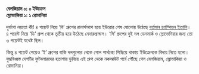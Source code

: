 **বেলজিয়াম ০: ০ ইউক্রেন**  
**স্লোভাকিয়া ১: ১ রোমানিয়া**  
  
দুর্ভাগা নয়তো কী! ৪ পয়েন্ট নিয়ে ‘বি’ গ্রুপের রানার্সআপ হয়ে ইউরোর শেষ ষোলোয় উঠেছে <a href="https://www.prothomalo.com/sports/football/f3ze5d1wzn" target="_blank">বর্তমান চ্যাম্পিয়ন ইতালি</a>। ৪ পয়েন্ট নিয়ে ‘ডি’ গ্রুপ থেকে তৃতীয় হয়ে উঠেছে নেদারল্যান্ডস। ‘সি’ গ্রুপের দুই দল ডেনমার্ক ও স্লোভেনিয়ার জন্য তো ৩ পয়েন্টই যথেষ্ট ছিল।

কিন্তু ৪ পয়েন্ট পেয়েও ‘ই’ গ্রুপের বাকি দলগুলোর থেকে গোল পার্থক্যে পিছিয়ে থাকায় ইউক্রেনকে বিদায় নিতে হলো। যুদ্ধবিধ্বস্ত দেশটির ফুটবলারদের হতাশায় ডুবিয়ে এই গ্রুপ থেকে নকআউট পর্বে পৌঁছে গেল বেলজিয়াম, স্লোভাকিয়া ও রোমানিয়া।
